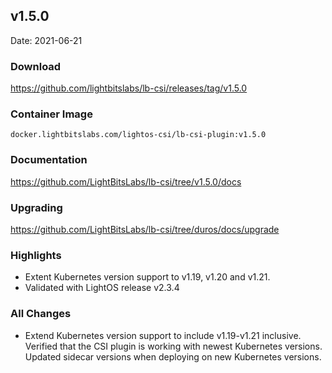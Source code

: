 <div style="page-break-after: always;"></div>

## v1.5.0

Date: 2021-06-21

### Download

https://github.com/lightbitslabs/lb-csi/releases/tag/v1.5.0

### Container Image

`docker.lightbitslabs.com/lightos-csi/lb-csi-plugin:v1.5.0`

### Documentation

https://github.com/LightBitsLabs/lb-csi/tree/v1.5.0/docs

### Upgrading

https://github.com/LightBitsLabs/lb-csi/tree/duros/docs/upgrade

### Highlights

 * Extent Kubernetes version support to v1.19, v1.20 and v1.21.
 * Validated with LightOS release v2.3.4

### All Changes

  * Extend Kubernetes version support to include v1.19-v1.21 inclusive. Verified that the CSI plugin is working with newest Kubernetes versions. Updated sidecar versions when deploying on new Kubernetes versions.

